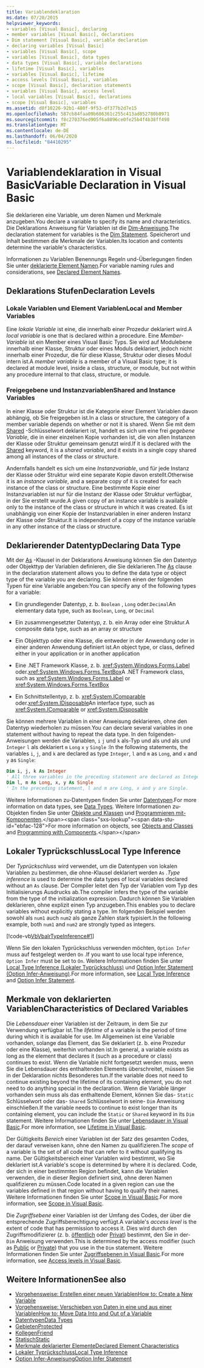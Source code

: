 ```yaml
---
title: Variablendeklaration
ms.date: 07/20/2015
helpviewer_keywords:
- variables [Visual Basic], declaring
- member variables [Visual Basic], declarations
- Dim statement [Visual Basic], variable declaration
- declaring variables [Visual Basic]
- variables [Visual Basic], scope
- variables [Visual Basic], data types
- data types [Visual Basic], variable declarations
- lifetime [Visual Basic], variables
- variables [Visual Basic], lifetime
- access levels [Visual Basic], variables
- scope [Visual Basic], declaration statements
- variables [Visual Basic], access level
- local variables [Visual Basic], declarations
- scope [Visual Basic], variables
ms.assetid: d8f10226-92b1-480f-9f53-df377b2d7e15
ms.openlocfilehash: 587cb84faa09b686361c255c413ad852780b8971
ms.sourcegitcommit: f8c270376ed905f6a8896ce0fe25b4f4b38ff498
ms.translationtype: MT
ms.contentlocale: de-DE
ms.lasthandoff: 06/04/2020
ms.locfileid: "84410295"
---
```

# <a name="variable-declaration-in-visual-basic"></a><span data-ttu-id="ebfac-102">Variablendeklaration in Visual Basic</span><span class="sxs-lookup"><span data-stu-id="ebfac-102">Variable Declaration in Visual Basic</span></span>
<span data-ttu-id="ebfac-103">Sie deklarieren eine Variable, um deren Namen und Merkmale anzugeben.</span><span class="sxs-lookup"><span data-stu-id="ebfac-103">You declare a variable to specify its name and characteristics.</span></span> <span data-ttu-id="ebfac-104">Die Deklarations Anweisung für Variablen ist die [Dim-Anweisung](../../../language-reference/statements/dim-statement.md).</span><span class="sxs-lookup"><span data-stu-id="ebfac-104">The declaration statement for variables is the [Dim Statement](../../../language-reference/statements/dim-statement.md).</span></span> <span data-ttu-id="ebfac-105">Speicherort und Inhalt bestimmen die Merkmale der Variablen.</span><span class="sxs-lookup"><span data-stu-id="ebfac-105">Its location and contents determine the variable's characteristics.</span></span>  
  
 <span data-ttu-id="ebfac-106">Informationen zu Variablen Benennungs Regeln und-Überlegungen finden Sie unter [deklarierte Element Namen](../declared-elements/declared-element-names.md).</span><span class="sxs-lookup"><span data-stu-id="ebfac-106">For variable naming rules and considerations, see [Declared Element Names](../declared-elements/declared-element-names.md).</span></span>  
  
## <a name="declaration-levels"></a><span data-ttu-id="ebfac-107">Deklarations Stufen</span><span class="sxs-lookup"><span data-stu-id="ebfac-107">Declaration Levels</span></span>  
  
### <a name="local-and-member-variables"></a><span data-ttu-id="ebfac-108">Lokale Variablen und Element Variablen</span><span class="sxs-lookup"><span data-stu-id="ebfac-108">Local and Member Variables</span></span>  
 <span data-ttu-id="ebfac-109">Eine *lokale Variable* ist eine, die innerhalb einer Prozedur deklariert wird.</span><span class="sxs-lookup"><span data-stu-id="ebfac-109">A *local variable* is one that is declared within a procedure.</span></span> <span data-ttu-id="ebfac-110">Eine *Member-Variable* ist ein Member eines Visual Basic Typs. Sie wird auf Modulebene innerhalb einer Klasse, Struktur oder eines Moduls deklariert, jedoch nicht innerhalb einer Prozedur, die für diese Klasse, Struktur oder dieses Modul intern ist.</span><span class="sxs-lookup"><span data-stu-id="ebfac-110">A *member variable* is a member of a Visual Basic type; it is declared at module level, inside a class, structure, or module, but not within any procedure internal to that class, structure, or module.</span></span>  
  
### <a name="shared-and-instance-variables"></a><span data-ttu-id="ebfac-111">Freigegebene und Instanzvariablen</span><span class="sxs-lookup"><span data-stu-id="ebfac-111">Shared and Instance Variables</span></span>  
 <span data-ttu-id="ebfac-112">In einer Klasse oder Struktur ist die Kategorie einer Element Variablen davon abhängig, ob Sie freigegeben ist.</span><span class="sxs-lookup"><span data-stu-id="ebfac-112">In a class or structure, the category of a member variable depends on whether or not it is shared.</span></span> <span data-ttu-id="ebfac-113">Wenn Sie mit dem [Shared](../../../language-reference/modifiers/shared.md) -Schlüsselwort deklariert ist, handelt es sich um eine frei *gegebene Variable*, die in einer einzelnen Kopie vorhanden ist, die von allen Instanzen der Klasse oder Struktur gemeinsam genutzt wird.</span><span class="sxs-lookup"><span data-stu-id="ebfac-113">If it is declared with the [Shared](../../../language-reference/modifiers/shared.md) keyword, it is a *shared variable*, and it exists in a single copy shared among all instances of the class or structure.</span></span>  
  
 <span data-ttu-id="ebfac-114">Andernfalls handelt es sich um eine *Instanzvariable*, und für jede Instanz der Klasse oder Struktur wird eine separate Kopie davon erstellt.</span><span class="sxs-lookup"><span data-stu-id="ebfac-114">Otherwise it is an *instance variable*, and a separate copy of it is created for each instance of the class or structure.</span></span> <span data-ttu-id="ebfac-115">Eine bestimmte Kopie einer Instanzvariablen ist nur für die Instanz der Klasse oder Struktur verfügbar, in der Sie erstellt wurde.</span><span class="sxs-lookup"><span data-stu-id="ebfac-115">A given copy of an instance variable is available only to the instance of the class or structure in which it was created.</span></span> <span data-ttu-id="ebfac-116">Es ist unabhängig von einer Kopie der Instanzvariablen in einer anderen Instanz der Klasse oder Struktur.</span><span class="sxs-lookup"><span data-stu-id="ebfac-116">It is independent of a copy of the instance variable in any other instance of the class or structure.</span></span>  
  
## <a name="declaring-data-type"></a><span data-ttu-id="ebfac-117">Deklarierender Datentyp</span><span class="sxs-lookup"><span data-stu-id="ebfac-117">Declaring Data Type</span></span>  
 <span data-ttu-id="ebfac-118">Mit der [As](../../../language-reference/statements/as-clause.md) -Klausel in der Deklarations Anweisung können Sie den Datentyp oder Objekttyp der Variablen definieren, die Sie deklarieren.</span><span class="sxs-lookup"><span data-stu-id="ebfac-118">The [As](../../../language-reference/statements/as-clause.md) clause in the declaration statement allows you to define the data type or object type of the variable you are declaring.</span></span> <span data-ttu-id="ebfac-119">Sie können einen der folgenden Typen für eine Variable angeben:</span><span class="sxs-lookup"><span data-stu-id="ebfac-119">You can specify any of the following types for a variable:</span></span>  
  
- <span data-ttu-id="ebfac-120">Ein grundlegender Datentyp, z. b. `Boolean` , `Long` oder.`Decimal`</span><span class="sxs-lookup"><span data-stu-id="ebfac-120">An elementary data type, such as `Boolean`, `Long`, or `Decimal`</span></span>  
  
- <span data-ttu-id="ebfac-121">Ein zusammengesetzter Datentyp, z. b. ein Array oder eine Struktur.</span><span class="sxs-lookup"><span data-stu-id="ebfac-121">A composite data type, such as an array or structure</span></span>  
  
- <span data-ttu-id="ebfac-122">Ein Objekttyp oder eine Klasse, die entweder in der Anwendung oder in einer anderen Anwendung definiert ist.</span><span class="sxs-lookup"><span data-stu-id="ebfac-122">An object type, or class, defined either in your application or in another application</span></span>  
  
- <span data-ttu-id="ebfac-123">Eine .NET Framework Klasse, z. b. <xref:System.Windows.Forms.Label> oder.<xref:System.Windows.Forms.TextBox></span><span class="sxs-lookup"><span data-stu-id="ebfac-123">A .NET Framework class, such as <xref:System.Windows.Forms.Label> or <xref:System.Windows.Forms.TextBox></span></span>  
  
- <span data-ttu-id="ebfac-124">Ein Schnittstellentyp, z. b. <xref:System.IComparable> oder.<xref:System.IDisposable></span><span class="sxs-lookup"><span data-stu-id="ebfac-124">An interface type, such as <xref:System.IComparable> or <xref:System.IDisposable></span></span>  
  
 <span data-ttu-id="ebfac-125">Sie können mehrere Variablen in einer Anweisung deklarieren, ohne den Datentyp wiederholen zu müssen.</span><span class="sxs-lookup"><span data-stu-id="ebfac-125">You can declare several variables in one statement without having to repeat the data type.</span></span> <span data-ttu-id="ebfac-126">In den folgenden-Anweisungen werden die Variablen, `i` `j` und `k` als-Typ und als und als und `Integer` `l` als deklariert `m` `Long` `x` `y` `Single` :</span><span class="sxs-lookup"><span data-stu-id="ebfac-126">In the following statements, the variables `i`, `j`, and `k` are declared as type `Integer`, `l` and `m` as `Long`, and `x` and `y` as `Single`:</span></span>  
  
```vb  
Dim i, j, k As Integer  
' All three variables in the preceding statement are declared as Integer.  
Dim l, m As Long, x, y As Single  
' In the preceding statement, l and m are Long, x and y are Single.  
```  
  
 <span data-ttu-id="ebfac-127">Weitere Informationen zu-Datentypen finden Sie unter [Datentypen](../data-types/index.md).</span><span class="sxs-lookup"><span data-stu-id="ebfac-127">For more information on data types, see [Data Types](../data-types/index.md).</span></span> <span data-ttu-id="ebfac-128">Weitere Informationen zu-Objekten finden Sie unter [Objekte und Klassen](../objects-and-classes/index.md) und [Programmieren mit-Komponenten](https://docs.microsoft.com/previous-versions/visualstudio/visual-studio-2013/0ffkdtkf(v=vs.120)).</span><span class="sxs-lookup"><span data-stu-id="ebfac-128">For more information on objects, see [Objects and Classes](../objects-and-classes/index.md) and [Programming with Components](https://docs.microsoft.com/previous-versions/visualstudio/visual-studio-2013/0ffkdtkf(v=vs.120)).</span></span>  
  
## <a name="local-type-inference"></a><span data-ttu-id="ebfac-129">Lokaler Typrückschluss</span><span class="sxs-lookup"><span data-stu-id="ebfac-129">Local Type Inference</span></span>  
 <span data-ttu-id="ebfac-130">Der *Typrückschluss* wird verwendet, um die Datentypen von lokalen Variablen zu bestimmen, die ohne-Klausel deklariert werden `As` .</span><span class="sxs-lookup"><span data-stu-id="ebfac-130">*Type inference* is used to determine the data types of local variables declared without an `As` clause.</span></span> <span data-ttu-id="ebfac-131">Der Compiler leitet den Typ der Variablen vom Typ des Initialisierungs Ausdrucks ab.</span><span class="sxs-lookup"><span data-stu-id="ebfac-131">The compiler infers the type of the variable from the type of the initialization expression.</span></span> <span data-ttu-id="ebfac-132">Dadurch können Sie Variablen deklarieren, ohne explizit einen Typ anzugeben.</span><span class="sxs-lookup"><span data-stu-id="ebfac-132">This enables you to declare variables without explicitly stating a type.</span></span> <span data-ttu-id="ebfac-133">Im folgenden Beispiel werden sowohl als `num1` auch `num2` als ganze Zahlen stark typisiert.</span><span class="sxs-lookup"><span data-stu-id="ebfac-133">In the following example, both `num1` and `num2` are strongly typed as integers.</span></span>  
  
 [!code-vb[VbVbalrTypeInference#1](~/samples/snippets/visualbasic/VS_Snippets_VBCSharp/VbVbalrTypeInference/VB/Class1.vb#1)]  
  
 <span data-ttu-id="ebfac-134">Wenn Sie den lokalen Typrückschluss verwenden möchten, `Option Infer` muss auf festgelegt werden `On` .</span><span class="sxs-lookup"><span data-stu-id="ebfac-134">If you want to use local type inference, `Option Infer` must be set to `On`.</span></span> <span data-ttu-id="ebfac-135">Weitere Informationen finden Sie unter [Local Type Inference (Lokaler Typrückschluss)](local-type-inference.md) und [Option Infer Statement (Option Infer-Anweisung)](../../../language-reference/statements/option-infer-statement.md).</span><span class="sxs-lookup"><span data-stu-id="ebfac-135">For more information, see [Local Type Inference](local-type-inference.md) and [Option Infer Statement](../../../language-reference/statements/option-infer-statement.md).</span></span>  
  
## <a name="characteristics-of-declared-variables"></a><span data-ttu-id="ebfac-136">Merkmale von deklarierten Variablen</span><span class="sxs-lookup"><span data-stu-id="ebfac-136">Characteristics of Declared Variables</span></span>  
 <span data-ttu-id="ebfac-137">Die *Lebensdauer* einer Variablen ist der Zeitraum, in dem Sie zur Verwendung verfügbar ist.</span><span class="sxs-lookup"><span data-stu-id="ebfac-137">The *lifetime* of a variable is the period of time during which it is available for use.</span></span> <span data-ttu-id="ebfac-138">Im Allgemeinen ist eine Variable vorhanden, solange das Element, das Sie deklariert (z. b. eine Prozedur oder eine Klasse), weiterhin vorhanden ist.</span><span class="sxs-lookup"><span data-stu-id="ebfac-138">In general, a variable exists as long as the element that declares it (such as a procedure or class) continues to exist.</span></span> <span data-ttu-id="ebfac-139">Wenn die Variable nicht fortgesetzt werden muss, wenn Sie die Lebensdauer des enthaltenden Elements überschreitet, müssen Sie in der Deklaration nichts Besonderes tun.</span><span class="sxs-lookup"><span data-stu-id="ebfac-139">If the variable does not need to continue existing beyond the lifetime of its containing element, you do not need to do anything special in the declaration.</span></span> <span data-ttu-id="ebfac-140">Wenn die Variable länger vorhanden sein muss als das enthaltende Element, können Sie das- `Static` Schlüsselwort oder das- `Shared` Schlüsselwort in seine- `Dim` Anweisung einschließen.</span><span class="sxs-lookup"><span data-stu-id="ebfac-140">If the variable needs to continue to exist longer than its containing element, you can include the `Static` or `Shared` keyword in its `Dim` statement.</span></span> <span data-ttu-id="ebfac-141">Weitere Informationen finden Sie unter [Lebensdauer in Visual Basic](../declared-elements/lifetime.md).</span><span class="sxs-lookup"><span data-stu-id="ebfac-141">For more information, see [Lifetime in Visual Basic](../declared-elements/lifetime.md).</span></span>  
  
 <span data-ttu-id="ebfac-142">Der Gültigkeits *Bereich* einer Variablen ist der Satz des gesamten Codes, der darauf verweisen kann, ohne den Namen zu qualifizieren.</span><span class="sxs-lookup"><span data-stu-id="ebfac-142">The *scope* of a variable is the set of all code that can refer to it without qualifying its name.</span></span> <span data-ttu-id="ebfac-143">Der Gültigkeitsbereich einer Variablen wird bestimmt, wo Sie deklariert ist.</span><span class="sxs-lookup"><span data-stu-id="ebfac-143">A variable's scope is determined by where it is declared.</span></span> <span data-ttu-id="ebfac-144">Code, der sich in einer bestimmten Region befindet, kann die Variablen verwenden, die in dieser Region definiert sind, ohne deren Namen qualifizieren zu müssen.</span><span class="sxs-lookup"><span data-stu-id="ebfac-144">Code located in a given region can use the variables defined in that region without having to qualify their names.</span></span> <span data-ttu-id="ebfac-145">Weitere Informationen finden Sie unter [Scope in Visual Basic](../declared-elements/scope.md).</span><span class="sxs-lookup"><span data-stu-id="ebfac-145">For more information, see [Scope in Visual Basic](../declared-elements/scope.md).</span></span>  
  
 <span data-ttu-id="ebfac-146">Die *Zugriffsebene* einer Variablen ist der Umfang des Codes, der über die entsprechende Zugriffsberechtigung verfügt.</span><span class="sxs-lookup"><span data-stu-id="ebfac-146">A variable's *access level* is the extent of code that has permission to access it.</span></span> <span data-ttu-id="ebfac-147">Dies wird durch den Zugriffsmodifizierer (z. b. [öffentlich](../../../language-reference/modifiers/public.md) oder [Privat](../../../language-reference/modifiers/private.md)) bestimmt, den Sie in der- `Dim` Anweisung verwenden.</span><span class="sxs-lookup"><span data-stu-id="ebfac-147">This is determined by the access modifier (such as [Public](../../../language-reference/modifiers/public.md) or [Private](../../../language-reference/modifiers/private.md)) that you use in the `Dim` statement.</span></span> <span data-ttu-id="ebfac-148">Weitere Informationen finden Sie unter [Zugriffsebenen in Visual Basic](../declared-elements/access-levels.md).</span><span class="sxs-lookup"><span data-stu-id="ebfac-148">For more information, see [Access levels in Visual Basic](../declared-elements/access-levels.md).</span></span>  
  
## <a name="see-also"></a><span data-ttu-id="ebfac-149">Weitere Informationen</span><span class="sxs-lookup"><span data-stu-id="ebfac-149">See also</span></span>

- [<span data-ttu-id="ebfac-150">Vorgehensweise: Erstellen einer neuen Variablen</span><span class="sxs-lookup"><span data-stu-id="ebfac-150">How to: Create a New Variable</span></span>](how-to-create-a-new-variable.md)
- [<span data-ttu-id="ebfac-151">Vorgehensweise: Verschieben von Daten in eine und aus einer Variablen</span><span class="sxs-lookup"><span data-stu-id="ebfac-151">How to: Move Data Into and Out of a Variable</span></span>](how-to-move-data-into-and-out-of-a-variable.md)
- [<span data-ttu-id="ebfac-152">Datentypen</span><span class="sxs-lookup"><span data-stu-id="ebfac-152">Data Types</span></span>](../../../language-reference/data-types/index.md)
- [<span data-ttu-id="ebfac-153">Gebieten</span><span class="sxs-lookup"><span data-stu-id="ebfac-153">Protected</span></span>](../../../language-reference/modifiers/protected.md)
- [<span data-ttu-id="ebfac-154">Kollegen</span><span class="sxs-lookup"><span data-stu-id="ebfac-154">Friend</span></span>](../../../language-reference/modifiers/friend.md)
- [<span data-ttu-id="ebfac-155">Statisch</span><span class="sxs-lookup"><span data-stu-id="ebfac-155">Static</span></span>](../../../language-reference/modifiers/static.md)
- [<span data-ttu-id="ebfac-156">Merkmale deklarierter Elemente</span><span class="sxs-lookup"><span data-stu-id="ebfac-156">Declared Element Characteristics</span></span>](../declared-elements/declared-element-characteristics.md)
- [<span data-ttu-id="ebfac-157">Lokaler Typrückschluss</span><span class="sxs-lookup"><span data-stu-id="ebfac-157">Local Type Inference</span></span>](local-type-inference.md)
- [<span data-ttu-id="ebfac-158">Option Infer-Anweisung</span><span class="sxs-lookup"><span data-stu-id="ebfac-158">Option Infer Statement</span></span>](../../../language-reference/statements/option-infer-statement.md)
